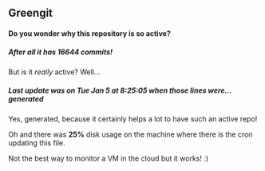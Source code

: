 ## Greengit

#### Do you wonder why this repository is so active?

##### After all it has 16644 commits!

But is it *really* active? Well...

##### Last update was on Tue Jan 5 at 8:25:05 when those lines were... generated

Yes, generated, because it certainly helps a lot to have such an active repo!

Oh and there was **25%** disk usage on the machine
where there is the cron updating this file.

Not the best way to monitor a VM in the cloud but it works! :)
